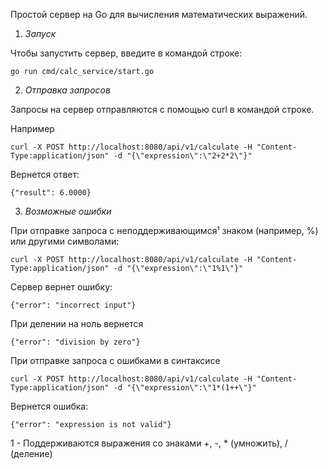 Простой сервер на Go для вычисления математических выражений.

1. *Запуск*

Чтобы запустить сервер, введите в командой строке: 
```
go run cmd/calc_service/start.go
```

2. *Отправка запросов*

Запросы на сервер отправляются с помощью curl в командой строке.

Например
```
curl -X POST http://localhost:8080/api/v1/calculate -H "Content-Type:application/json" -d "{\"expression\":\"2+2*2\"}"
```
Вернется ответ:
```
{"result": 6.0000}
```
3. *Возможные ошибки*

При отправке запроса с неподдерживающимся¹ знаком (например, %) или другими символами:
```
curl -X POST http://localhost:8080/api/v1/calculate -H "Content-Type:application/json" -d "{\"expression\":\"1%1\"}"
```
Сервер вернет ошибку:
```
{"error": "incorrect input"}
```

При делении на ноль вернется
```
{"error": "division by zero"}
```
При отправке запроса с ошибками в синтаксисе
```
curl -X POST http://localhost:8080/api/v1/calculate -H "Content-Type:application/json" -d "{\"expression\":\"1*(1++\"}"
```
Вернется ошибка:
```
{"error": "expression is not valid"}
```
1 - Поддерживаются выражения со знаками +, -, * (умножить), / (деление)
